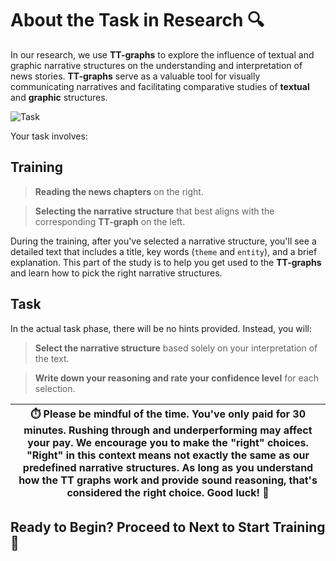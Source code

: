 # About the Task in Research 🔍

In our research, we use **TT-graphs** to explore the influence of textual and graphic narrative structures on the understanding and interpretation of news stories. **TT-graphs** serve as a valuable tool for visually communicating narratives and facilitating comparative studies of **textual** and **graphic** structures.

![Task](/user_study_narrative_sketch/images/task.png)

Your task involves:

## Training

> **Reading the news chapters** on the right.

> **Selecting the narrative structure** that best aligns with the corresponding **TT-graph** on the left.

During the training, after you've selected a narrative structure, you'll see a detailed text that includes a title, key words (`theme` and `entity`), and a brief explanation. This part of the study is to help you get used to the **TT-graphs** and learn how to pick the right narrative structures.

## Task

In the actual task phase, there will be no hints provided. Instead, you will:

> **Select the narrative structure** based solely on your interpretation of the text.

> **Write down your reasoning and rate your confidence level** for each selection.

| ⏱️ Please be mindful of the time. You've only paid for **30 minutes**. **Rushing through and underperforming may affect your pay**. We encourage you to make the "right" choices. "Right" in this context means not exactly the same as our predefined narrative structures. As long as you understand how the TT graphs work and provide sound reasoning, that's considered the right choice. Good luck! 🌟 |
| ------------------------------------------------------------------------------------------------------------------------------------------------------------------------------------------------------------------------------------------------------------------------------------------------------------------------------------------------------------------------------------------------------------ |

## Ready to Begin? Proceed to Next to Start Training 🚀
